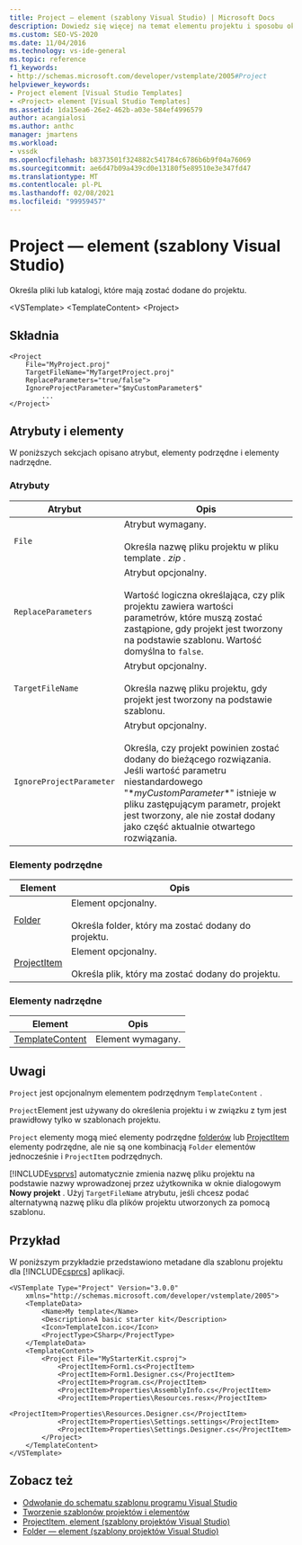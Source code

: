 ```yaml
---
title: Project — element (szablony Visual Studio) | Microsoft Docs
description: Dowiedz się więcej na temat elementu projektu i sposobu określania plików lub katalogów, które mają zostać dodane do projektu.
ms.custom: SEO-VS-2020
ms.date: 11/04/2016
ms.technology: vs-ide-general
ms.topic: reference
f1_keywords:
- http://schemas.microsoft.com/developer/vstemplate/2005#Project
helpviewer_keywords:
- Project element [Visual Studio Templates]
- <Project> element [Visual Studio Templates]
ms.assetid: 1da15ea6-26e2-462b-a03e-584ef4996579
author: acangialosi
ms.author: anthc
manager: jmartens
ms.workload:
- vssdk
ms.openlocfilehash: b8373501f324882c541784c6786b6b9f04a76069
ms.sourcegitcommit: ae6d47b09a439cd0e13180f5e89510e3e347fd47
ms.translationtype: MT
ms.contentlocale: pl-PL
ms.lasthandoff: 02/08/2021
ms.locfileid: "99959457"
---
```

# <a name="project-element-visual-studio-templates"></a>Project — element (szablony Visual Studio)
Określa pliki lub katalogi, które mają zostać dodane do projektu.

 \<VSTemplate> \<TemplateContent>
 \<Project>

## <a name="syntax"></a>Składnia

```
<Project
    File="MyProject.proj"
    TargetFileName="MyTargetProject.proj"
    ReplaceParameters="true/false">
    IgnoreProjectParameter="$myCustomParameter$"
        ...
</Project>
```

## <a name="attributes-and-elements"></a>Atrybuty i elementy
 W poniższych sekcjach opisano atrybut, elementy podrzędne i elementy nadrzędne.

### <a name="attributes"></a>Atrybuty

|Atrybut|Opis|
|---------------|-----------------|
|`File`|Atrybut wymagany.<br /><br /> Określa nazwę pliku projektu w pliku template *. zip* .|
|`ReplaceParameters`|Atrybut opcjonalny.<br /><br /> Wartość logiczna określająca, czy plik projektu zawiera wartości parametrów, które muszą zostać zastąpione, gdy projekt jest tworzony na podstawie szablonu. Wartość domyślna to `false`.|
|`TargetFileName`|Atrybut opcjonalny.<br /><br /> Określa nazwę pliku projektu, gdy projekt jest tworzony na podstawie szablonu.|
|`IgnoreProjectParameter`|Atrybut opcjonalny.<br /><br /> Określa, czy projekt powinien zostać dodany do bieżącego rozwiązania. Jeśli wartość parametru niestandardowego "$*myCustomParameter*$" istnieje w pliku zastępującym parametr, projekt jest tworzony, ale nie został dodany jako część aktualnie otwartego rozwiązania.|

### <a name="child-elements"></a>Elementy podrzędne

|Element|Opis|
|-------------|-----------------|
|[Folder](../extensibility/folder-element-visual-studio-project-templates.md)|Element opcjonalny.<br /><br /> Określa folder, który ma zostać dodany do projektu.|
|[ProjectItem](../extensibility/projectitem-element-visual-studio-project-templates.md)|Element opcjonalny.<br /><br /> Określa plik, który ma zostać dodany do projektu.|

### <a name="parent-elements"></a>Elementy nadrzędne

|Element|Opis|
|-------------|-----------------|
|[TemplateContent](../extensibility/templatecontent-element-visual-studio-templates.md)|Element wymagany.|

## <a name="remarks"></a>Uwagi
 `Project` jest opcjonalnym elementem podrzędnym `TemplateContent` .

 `Project`Element jest używany do określenia projektu i w związku z tym jest prawidłowy tylko w szablonach projektu.

 `Project` elementy mogą mieć elementy podrzędne [folderów](../extensibility/folder-element-visual-studio-project-templates.md) lub [ProjectItem](../extensibility/projectitem-element-visual-studio-project-templates.md) elementy podrzędne, ale nie są one kombinacją `Folder` elementów jednocześnie i `ProjectItem` podrzędnych.

 [!INCLUDE[vsprvs](../code-quality/includes/vsprvs_md.md)] automatycznie zmienia nazwę pliku projektu na podstawie nazwy wprowadzonej przez użytkownika w oknie dialogowym **Nowy projekt** . Użyj `TargetFileName` atrybutu, jeśli chcesz podać alternatywną nazwę pliku dla plików projektu utworzonych za pomocą szablonu.

## <a name="example"></a>Przykład
 W poniższym przykładzie przedstawiono metadane dla szablonu projektu dla [!INCLUDE[csprcs](../data-tools/includes/csprcs_md.md)] aplikacji.

```
<VSTemplate Type="Project" Version="3.0.0"
    xmlns="http://schemas.microsoft.com/developer/vstemplate/2005">
    <TemplateData>
        <Name>My template</Name>
        <Description>A basic starter kit</Description>
        <Icon>TemplateIcon.ico</Icon>
        <ProjectType>CSharp</ProjectType>
    </TemplateData>
    <TemplateContent>
        <Project File="MyStarterKit.csproj">
            <ProjectItem>Form1.cs<ProjectItem>
            <ProjectItem>Form1.Designer.cs</ProjectItem>
            <ProjectItem>Program.cs</ProjectItem>
            <ProjectItem>Properties\AssemblyInfo.cs</ProjectItem>
            <ProjectItem>Properties\Resources.resx</ProjectItem>
            <ProjectItem>Properties\Resources.Designer.cs</ProjectItem>
            <ProjectItem>Properties\Settings.settings</ProjectItem>
            <ProjectItem>Properties\Settings.Designer.cs</ProjectItem>
        </Project>
    </TemplateContent>
</VSTemplate>
```

## <a name="see-also"></a>Zobacz też
- [Odwołanie do schematu szablonu programu Visual Studio](../extensibility/visual-studio-template-schema-reference.md)
- [Tworzenie szablonów projektów i elementów](../ide/creating-project-and-item-templates.md)
- [ProjectItem, element (szablony projektów Visual Studio)](../extensibility/projectitem-element-visual-studio-project-templates.md)
- [Folder — element (szablony projektów Visual Studio)](../extensibility/folder-element-visual-studio-project-templates.md)
